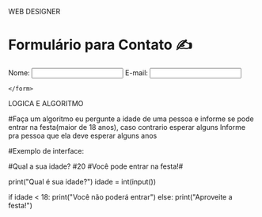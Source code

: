  WEB DESIGNER

<!DOCTYPE html>
<html lang="pt-br">
<head>
    <meta charset="UTF-8">
    <meta name="viewport" content="width=device-width, initial-scale=1.0">
    <title>FALE CONOSCO</title>
</head>
<body>
    <h1>Formulário para Contato ✍️</h1>
    <form action="">
        <label for="nome">Nome:</label>
        <input type="text" id="nome" name="nome">
        <label for="email">E-mail:</label>
        <input type="email"></label>
      
    </form>
</body>
</html>





LOGICA E ALGORITMO

#Faça um algoritmo eu pergunte a idade de uma pessoa e informe se pode entrar na festa(maior de 18 anos), caso contrario esperar alguns Informe pra pessoa que ela deve esperar alguns anos

#Exemplo de interface:

#Qual a sua idade? 
#20
#Você pode entrar na festa!#


print("Qual é sua idade?")
idade = int(input())

if idade < 18:
    print("Você não poderá entrar")
else:
    print("Aproveite a festa!")
